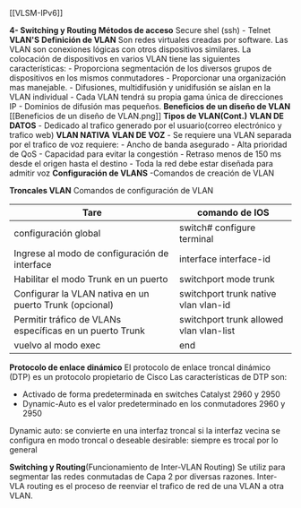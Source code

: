 [[VLSM-IPv6]]

**4- Switching y Routing**
	**Métodos de acceso**
		Secure shel (ssh)
		-  Telnet
	**VLAN'S**
		**Definición de VLAN**
			Son redes virtuales creadas por software.
			Las VLAN son conexiones lógicas con otros dispositivos similares. La colocación de dispositivos en varios VLAN tiene las siguientes características: 
				- Proporciona segmentación de los diversos grupos de dispositivos en los mismos conmutadores
				- Proporcionar una organización mas manejable.
					- Difusiones, multidifusión y unidifusión se aíslan en la VLAN individual
					- Cada VLAN tendrá su propia gama única de direcciones IP
					- Dominios de difusión mas pequeños.
		**Beneficios de un diseño de VLAN**
			[[Beneficios de un diseño de VLAN.png]]
		**Tipos de VLAN(Cont.)**
			**VLAN DE DATOS**
				- Dedicado al trafico generado por el usuario(correo electrónico y trafico web)
			**VLAN NATIVA**
			**VLAN  DE VOZ**
				- Se requiere una VLAN separada por el trafico de voz requiere:
					- Ancho de banda asegurado
					- Alta prioridad de QoS
					- Capacidad para evitar la congestión
					- Retraso menos de 150 ms desde el origen hasta el destino
				- Toda la red debe estar diseñada para admitir voz
	**Configuración de VLANS**
		-Comandos de creación de VLAN


**Troncales VLAN**
Comandos de configuración de VLAN

| Tare                                                     | comando de IOS                          |
| -------------------------------------------------------- | --------------------------------------- |
| configuración global                                     | switch# configure terminal              |
| Ingrese al modo de configuración de interface            | interface interface-id                  |
| Habilitar el modo Trunk en un puerto                     | switchport mode trunk                   |
| Configurar la VLAN nativa en un puerto Trunk (opcional)  | switchport trunk native vlan vlan-id    |
| Permitir tráfico de VLANs específicas en un puerto Trunk | switchport trunk allowed vlan vlan-list |
| vuelvo al modo exec                                      | end                                     |
**Protocolo de enlace dinámico**
El protocolo de enlace troncal dinámico (DTP) es un protocolo propietario de Cisco
Las características de DTP son:
- Activado de forma predeterminada en switches Catalyst 2960 y 2950
- Dynamic-Auto es el valor predeterminado en los conmutadores 2960 y 2950

Dynamic auto: se convierte en una interfaz troncal si la interfaz vecina se configura en modo troncal o deseable
desirable: siempre es trocal por lo general 

**Switching y Routing**(Funcionamiento de Inter-VLAN Routing)
Se utiliz para segmentar las redes conmutadas de Capa 2 por diversas razones.
Inter-VLA routing es el proceso de reenviar el trafico de red de una VLAN a otra VLAN.